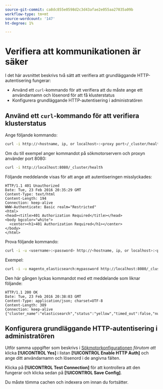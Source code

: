 ```yaml
---
source-git-commit: ca8dc855e0598d2c3d43afae2e055aa27035a09b
workflow-type: tm+mt
source-wordcount: '147'
ht-degree: 1%

---
```

# Verifiera att kommunikationen är säker

I det här avsnittet beskrivs två sätt att verifiera att grundläggande HTTP-autentisering fungerar:

* Använd ett `curl`-kommando för att verifiera att du måste ange ett användarnamn och lösenord för att få klusterstatus
* Konfigurera grundläggande HTTP-autentisering i administratören

## Använd ett `curl`-kommando för att verifiera klusterstatus

Ange följande kommando:

```bash
curl -i http://<hostname, ip, or localhost>:<proxy port>/_cluster/health
```

Om du till exempel anger kommandot på sökmotorservern och proxyn använder port 8080:

```bash
curl -i http://localhost:8080/_cluster/health
```

Följande meddelande visas för att ange att autentiseringen misslyckades:

```
HTTP/1.1 401 Unauthorized
Date: Tue, 23 Feb 2016 20:35:29 GMT
Content-Type: text/html
Content-Length: 194
Connection: keep-alive
WWW-Authenticate: Basic realm="Restricted"
<html>
<head><title>401 Authorization Required</title></head>
<body bgcolor="white">
  <center><h1>401 Authorization Required</h1></center>
</body>
</html>
```

Prova följande kommando:

```bash
curl -i -u <username>:<password> http://<hostname, ip, or localhost>:<proxy port>/_cluster/health
```

Exempel:

```bash
curl -i -u magento_elasticsearch:mypassword http://localhost:8080/_cluster/health
```

Den här gången lyckas kommandot med ett meddelande som liknar följande:

```
HTTP/1.1 200 OK
Date: Tue, 23 Feb 2016 20:38:03 GMT
Content-Type: application/json; charset=UTF-8
Content-Length: 389
Connection: keep-alive
{"cluster_name":"elasticsearch","status":"yellow","timed_out":false,"number_of_nodes":1,"number_of_data_nodes":1,"active_primary_shards":5,"active_shards":5,"relocating_shards":0,"initializing_shards":0,"unassigned_shards":5,"delayed_unassigned_shards":0,"number_of_pending_tasks":0,"number_of_in_flight_fetch":0,"task_max_waiting_in_queue_millis":0,"active_shards_percent_as_number":50.0}
```

## Konfigurera grundläggande HTTP-autentisering i administratören

Utför samma uppgifter som beskrivs i [Sökmotorkonfigurationen](../configuration/search/configure-search-engine.md) *förutom att* klicka **[!UICONTROL Yes]** i listan **[!UICONTROL Enable HTTP Auth]** och ange ditt användarnamn och lösenord i de angivna fälten.

Klicka på **[!UICONTROL Test Connection]** för att kontrollera att den fungerar och klicka sedan på **[!UICONTROL Save Config]**.

Du måste tömma cachen och indexera om innan du fortsätter.
